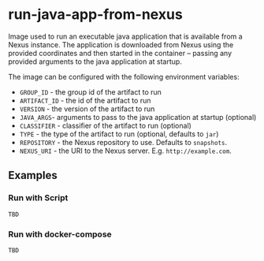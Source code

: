 # run-java-app-from-nexus

Image used to run an executable java application that is available from a Nexus instance. The application is downloaded
from Nexus using the provided coordinates and then started in the container – passing any provided arguments to the java
application at startup.

The image can be configured with the following environment variables:

* `GROUP_ID` - the group id of the artifact to run
* `ARTIFACT_ID` - the id of the artifact to run
* `VERSION` - the version of the artifact to run
* `JAVA_ARGS`- arguments to pass to the java application at startup (optional)
* `CLASSIFIER` - classifier of the artifact to run (optional)
* `TYPE` - the type of the artifact to run (optional, defaults to `jar`)
* `REPOSITORY` - the Nexus repository to use. Defaults to `snapshots`.
* `NEXUS_URI` - the URI to the Nexus server. E.g. `http://example.com`.


## Examples

### Run with Script

````
TBD
````


### Run with docker-compose

````
TBD
````
